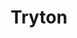 ---
title: Tryton
publicationDate: 2020-09-18
published: true
url: https://github.com/TrytonVLO/admin-bot
shortDescription: Serwer uczniowski Tryton, którego współadministratorem byłem w latach 2020-2022.
cover: /src/assets/projects/tryton.png
---